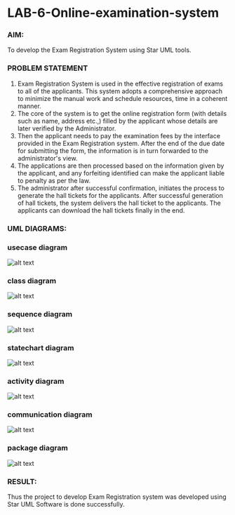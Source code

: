 # LAB-6-Online-examination-system
### AIM:
To develop the Exam Registration System using Star UML tools.
### PROBLEM STATEMENT
1. Exam Registration System is used in the effective registration of exams to all of the
applicants. This system adopts a comprehensive approach to minimize the manual work and
schedule resources, time in a coherent manner.
2. The core of the system is to get the online registration form (with details such as name,
address etc.,) filled by the applicant whose details are later verified by the Administrator.
3. Then the applicant needs to pay the examination fees by the interface provided in the
Exam Registration system. After the end of the due date for submitting the form, the
information is in turn forwarded to the administrator's view.
4. The applications are then processed based on the information given by the applicant,
and any forfeiting identified can make the applicant liable to penalty as per the law.
5. The administrator after successful confirmation, initiates the process to generate the
hall tickets for the applicants. After successful generation of hall tickets, the system delivers
the hall ticket to the applicants. The applicants can download the hall tickets finally in the end.
### UML DIAGRAMS:
### usecase diagram
![alt text](<use online.png>)
### class diagram
![alt text](<class online.png>)
### sequence diagram
![alt text](<seq online.png>)
### statechart diagram
![alt text](<state online.png>)
### activity diagram
![alt text](<activity online.png>)
### communication diagram
![alt text](<communication online.png>)
### package diagram
![alt text](<package online.png>)
### RESULT:
Thus the project to develop Exam Registration system was developed using Star UML
Software is done successfully.
